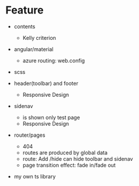 
# Feature

- contents
  - Kelly criterion

- angular/material
  - azure routing: web.config
- scss

- header(toolbar) and footer
  - Responsive Design
- sidenav
  - is shown only test page
  - Responsive Design
- router/pages
  - 404
  - routes are produced by global data
  - route: Add /hide can hide toolbar and sidenav
  - page transition effect: fade in/fade out

- my own ts library

